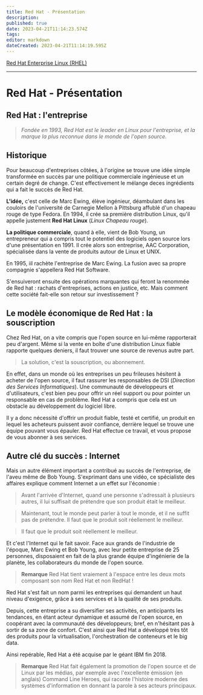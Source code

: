 ```yaml
---
title: Red Hat - Présentation
description: 
published: true
date: 2023-04-21T11:14:23.574Z
tags: 
editor: markdown
dateCreated: 2023-04-21T11:14:19.595Z
---
```


<html>
<head>
    <link rel="stylesheet" href="https://use.fontawesome.com/releases/v5.13.0/css/all.css" integrity="sha384-Bfad6CLCknfcloXFOyFnlgtENryhrpZCe29RTifKEixXQZ38WheV+i/6YWSzkz3V" crossorigin="anonymous">
</head>

[<i class="fas fa-chevron-circle-left"></i>  Red Hat Enterprise Linux (RHEL)](rhel.md)

----

# Red Hat - Présentation

## Red Hat : l'entreprise

> _Fondée en 1993, Red Hat est le leader en Linux pour l'entreprise, et la marque la plus reconnue dans le monde de l'open source._

## Historique

Pour beaucoup d'entreprises côtées, à l'origine se trouve une idée simple transformée en succès par une politique commerciale ingénieuse et un certain degré de change. C'est effectivement le mélange deces ingrédients qui a fait le succès de Red Hat.

**L'idée,** c'est celle de Marc Ewing, élève ingénieur, déambulant dans les couloirs de l'université de Carnegie Mellon à Pittsburg affublé d'un chapeau rouge de type Fedora. En 1994, il crée sa première distribution Linux, qu'il appelle justement **Red Hat Linux** (_Linux Chapeau rouge_).

**La politique commerciale**, quand à elle, vient de Bob Young, un entrepreneur qui a compris tout le potentiel des logiciels open source lors d'une présentation en 1991. Il crée alors son entreprise, AAC Corporation, spécialisée dans la vente de produits autour de Linux et UNIX.

En 1995, iil rachète l'entreprise de Marc Ewing. La fusion avec sa propre compagnie s'appellera Red Hat Software.

S'ensuiveront ensuite des opérations marquantes qui feront la renommée de Red hat : rachats d'entreprises, actions en justice, etc. Mais comment cette société fait-elle son retour sur investissement ?

**Le modèle économique de Red Hat : la souscription**
-----------------------------------------------------

Chez Red Hat, on a vite compris que l'open source en lui-même rapporterait peu d'argent. Même si la vente en boîte d'une distribution Linux fiable rapporte quelques deniers, il faut trouver une source de revenus autre part.

> La solution, c'est la souscription, ou abonnement.

En effet, dans un monde où les entreprises un peu frileuses hésitent à acheter de l'open source, il faut rassurer les responsables de DSI (_Direction des Services Informatiques_). Une communauté de développeurs et d'utilisateurs, c'est bien peu pour offrir un réel support ou pour pointer un responsable en cas de problème. Red Hat a compris que cela est un obstacle au développement du logiciel libre.

Il y a donc nécessité d'offrir un produit fiable, testé et certifié, un produit en lequel les acheteurs puissent avoir confiance, derrière lequel se trouve une équipe pouvant vous épauler. Red Hat effectue ce travail, et vous propose de vous abonner à ses services.

**Autre clé du succès : Internet**
----------------------------------

Mais un autre élément important a contribué au succès de l'entreprise, de l'aveu même de Bob Young. S'exprimant dans une vidéo, ce spécialiste des affaires explique comment Internet a un effet sur l'économie :

> Avant l'arrivée d'Internet, quand une personne s'adressait à plusieurs autres, il lui suffisait de prétendre que son produit était le meilleur.

> Maintenant, tout le monde peut parler à tout le monde, et il ne suffit pas de prétendre. Il faut que le produit soit réellement le meilleur.

> Il faut que le produit soit réellement le meilleur.

Et c'est l'Internet qui le fait savoir. Face aux grands de l'industrie de l'époque, Marc Ewing et Bob Young, avec leur petite entreprise de 25 personnes, disposaient en fait de la plus grande équipe d'ingénierie de la planète, les collaborateurs du monde de l'open source.

> **Remarque**
> Red Hat tient vraiement à l'espace entre les deux mots composant son nom Red Hat et non RedHat !

Red Hat s'est fait un nom parmi les entreprises qui demandent un haut niveau d'exigence, grâce à ses services et à la qualité de ses produits.

Depuis, cette entreprise a su diversifier ses activités, en anticipants les tendances, en étant acteur dynamique et assumé de l'open source, en coopérant avec la communauté des développeurs; bref, en n'hésitant pas à sortir de sa zone de confort. C'est ainsi que Red Hat a développé très tôt des produits pour la virtualisation, l'orchestration de conteneurs et le big data.

Ainsi repérable, Red Hat a été acquise par le géant IBM fin 2018.

> **Remarque**
> Red Hat fait également la promotion de l'open source et de Linux par les médias, par exemple avec l'excellente émission (en anglais) Command Line Heroes, qui raconte l'histoire moderne des systèmes d'information en donnant la parole à ses acteurs principaux.

